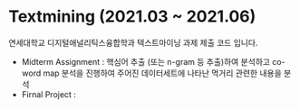 # Textmining (2021.03 ~ 2021.06)
연세대학교 디지털애널리틱스융합학과 텍스트마이닝 과제 제출 코드 입니다.

- Midterm Assignment : 핵심어 추출 (또는 n-gram 등 추출)하여 분석하고 co-word map  분석을 진행하여 주어진 데이터세트에 나타난 먹거리 관련한 내용을 분석
- Firnal Project : 
